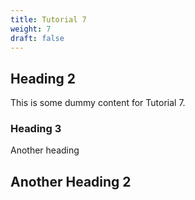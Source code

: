 ```yaml
---
title: Tutorial 7
weight: 7
draft: false
---
```


## Heading 2

This is some dummy content for Tutorial 7.

### Heading 3

Another heading

## Another Heading 2

